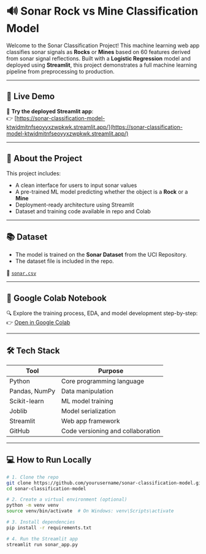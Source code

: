 # 🔊 Sonar Rock vs Mine Classification Model

Welcome to the Sonar Classification Project! This machine learning web app classifies sonar signals as **Rocks** or **Mines** based on 60 features derived from sonar signal reflections. Built with a **Logistic Regression** model and deployed using **Streamlit**, this project demonstrates a full machine learning pipeline from preprocessing to production.

---

## 🚀 Live Demo

🔗 **Try the deployed Streamlit app**:  
👉 [https://sonar-classification-model-ktwidmitnfseoyyxzwpkwk.streamlit.app/](https://sonar-classification-model-ktwidmitnfseoyyxzwpkwk.streamlit.app/)

---

## 🧠 About the Project

This project includes:
- A clean interface for users to input sonar values
- A pre-trained ML model predicting whether the object is a **Rock** or a **Mine**
- Deployment-ready architecture using Streamlit
- Dataset and training code available in repo and Colab

---

## 📚 Dataset

- The model is trained on the **Sonar Dataset** from the UCI Repository.
- The dataset file is included in the repo.

📂 [`sonar.csv`](./sonar.csv)

---

## 📓 Google Colab Notebook

🔍 Explore the training process, EDA, and model development step-by-step:  
👉 [Open in Google Colab](https://colab.research.google.com/drive/1tsYnAiBn8gbLONBRo_SS540AUunCOLwu?usp=sharing)

---

## 🛠 Tech Stack

| Tool        | Purpose                        |
|-------------|---------------------------------|
| Python      | Core programming language       |
| Pandas, NumPy | Data manipulation              |
| Scikit-learn | ML model training               |
| Joblib      | Model serialization              |
| Streamlit   | Web app framework                |
| GitHub      | Code versioning and collaboration |

---

## 💻 How to Run Locally

```bash
# 1. Clone the repo
git clone https://github.com/yourusername/sonar-classification-model.git
cd sonar-classification-model

# 2. Create a virtual environment (optional)
python -m venv venv
source venv/bin/activate  # On Windows: venv\Scripts\activate

# 3. Install dependencies
pip install -r requirements.txt

# 4. Run the Streamlit app
streamlit run sonar_app.py
